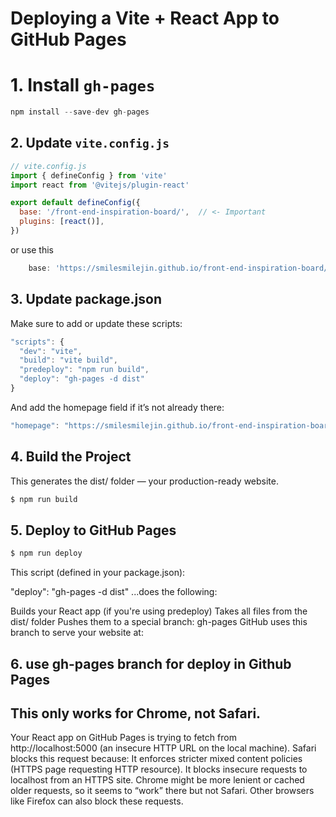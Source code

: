 # Deploying a Vite + React App to GitHub Pages

# 1. Install `gh-pages`
```js
npm install --save-dev gh-pages
```
## 2. Update `vite.config.js`
```js
// vite.config.js
import { defineConfig } from 'vite'
import react from '@vitejs/plugin-react'

export default defineConfig({
  base: '/front-end-inspiration-board/',  // <- Important
  plugins: [react()],
})
```

or use this
```js
    base: 'https://smilesmilejin.github.io/front-end-inspiration-board/',  // <- Important
```

## 3. Update package.json
Make sure to add or update these scripts:
```js
"scripts": {
  "dev": "vite",
  "build": "vite build",
  "predeploy": "npm run build",
  "deploy": "gh-pages -d dist"
}
```

And add the homepage field if it’s not already there:
```js
"homepage": "https://smilesmilejin.github.io/front-end-inspiration-board/"
```

## 4. Build the Project
This generates the dist/ folder — your production-ready website.
```js
$ npm run build
```

## 5. Deploy to GitHub Pages
```js
$ npm run deploy
```
This script (defined in your package.json):

"deploy": "gh-pages -d dist"
...does the following:

Builds your React app (if you're using predeploy)
Takes all files from the dist/ folder
Pushes them to a special branch: gh-pages
GitHub uses this branch to serve your website at:

## 6. use gh-pages branch for deploy in Github Pages

## This only works for Chrome, not Safari.

Your React app on GitHub Pages is trying to fetch from http://localhost:5000 (an insecure HTTP URL on the local machine).
Safari blocks this request because:
It enforces stricter mixed content policies (HTTPS page requesting HTTP resource).
It blocks insecure requests to localhost from an HTTPS site.
Chrome might be more lenient or cached older requests, so it seems to “work” there but not Safari.
Other browsers like Firefox can also block these requests.